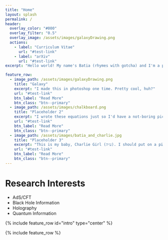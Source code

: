 ```yaml
---
title: "Home"
layout: splash
permalink: /
header:
  overlay_color: "#000"
  overlay_filter: "0.5"
  overlay_image: /assets/images/galaxyDrawing.png
  actions:
    - label: "Curriculum Vitae"
      url: "#test-link"
    - label: "arXiv"
      url: "#test-link"
excerpt: "Hello world! My name's Batia (rhymes with gotcha) and I'm a physics grad student. Please enjoy my website!"

feature_row:
  - image_path: /assets/images/galaxyDrawing.png
    title: "Galaxy"
    excerpt: "I made this in photoshop one time. Pretty cool, huh?"
    url: "#test-link"
    btn_label: "Read More"
    btn_class: "btn--primary"
  - image_path: /assets/images/chalkboard.png
    title: "Placeholder 2"
    excerpt: "I wrote these equations just so I'd have a not-boring picture for some application. They're related to inflation (cosmological, not economical)."
    url: "#test-link"
    btn_label: "Read More"
    btn_class: "btn--primary"
  - image_path: /assets/images/batia_and_charlie.jpg
    title: "Placeholder 3"
    excerpt: "This is my baby, Charlie Girl (ע״ה). I should put on a picture of my other baby, Sammie (ע״ה). "
    url: "#test-link"
    btn_label: "Read More"
    btn_class: "btn--primary"
---
```


# Research Interests
- AdS/CFT
- Black Hole Information
- Holography
- Quantum Information


{% include feature_row id="intro" type="center" %}

{% include feature_row %}
